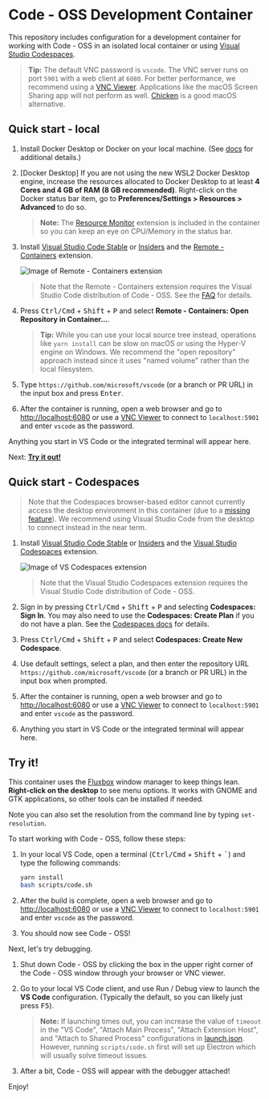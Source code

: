 # Code - OSS Development Container

This repository includes configuration for a development container for working with Code - OSS in an isolated local container or using [Visual Studio Codespaces](https://aka.ms/vso).

> **Tip:** The default VNC password is `vscode`. The VNC server runs on port `5901` with a web client at `6080`. For better performance, we recommend using a [VNC Viewer](https://www.realvnc.com/en/connect/download/viewer/). Applications like the macOS Screen Sharing app will not perform as well. [Chicken](https://sourceforge.net/projects/chicken/) is a good macOS alternative.

## Quick start - local

1. Install Docker Desktop or Docker on your local machine. (See [docs](https://aka.ms/vscode-remote/containers/getting-started) for additional details.)

2. [Docker Desktop] If you are not using the new WSL2 Docker Desktop engine, increase the resources allocated to Docker Desktop to at least **4 Cores and 4 GB of RAM (8 GB recommended)**. Right-click on the Docker status bar item, go to **Preferences/Settings > Resources > Advanced** to do so.

    > **Note:** The [Resource Monitor](https://marketplace.visualstudio.com/items?itemName=mutantdino.resourcemonitor) extension is included in the container so you can keep an eye on CPU/Memory in the status bar.

3. Install [Visual Studio Code Stable](https://code.visualstudio.com/) or [Insiders](https://code.visualstudio.com/insiders/) and the [Remote - Containers](https://aka.ms/vscode-remote/download/containers) extension.

    ![Image of Remote - Containers extension](https://microsoft.github.io/vscode-remote-release/images/remote-containers-extn.png)

    > Note that the Remote - Containers extension requires the Visual Studio Code distribution of Code - OSS. See the [FAQ](https://aka.ms/vscode-remote/faq/license) for details.

4. Press <kbd>Ctrl/Cmd</kbd> + <kbd>Shift</kbd> + <kbd>P</kbd> and select **Remote - Containers: Open Repository in Container...**.

    > **Tip:** While you can use your local source tree instead, operations like `yarn install` can be slow on macOS or using the Hyper-V engine on Windows. We recommend the "open repository" approach instead since it uses "named volume" rather than the local filesystem.

5. Type `https://github.com/microsoft/vscode` (or a branch or PR URL) in the input box and press <kbd>Enter</kbd>.

6. After the container is running, open a web browser and go to [http://localhost:6080](http://localhost:6080) or use a [VNC Viewer](https://www.realvnc.com/en/connect/download/viewer/) to connect to `localhost:5901` and enter `vscode` as the password.

Anything you start in VS Code or the integrated terminal will appear here.

Next: **[Try it out!](#try-it)**

## Quick start - Codespaces

>Note that the Codespaces browser-based editor cannot currently access the desktop environment in this container (due to a [missing feature](https://github.com/MicrosoftDocs/vsonline/issues/117)). We recommend using Visual Studio Code from the desktop to connect instead in the near term.

1. Install [Visual Studio Code Stable](https://code.visualstudio.com/) or [Insiders](https://code.visualstudio.com/insiders/) and the [Visual Studio Codespaces](https://aka.ms/vscs-ext-vscode) extension.

    ![Image of VS Codespaces extension](https://microsoft.github.io/vscode-remote-release/images/codespaces-extn.png)

    > Note that the Visual Studio Codespaces extension requires the Visual Studio Code distribution of Code - OSS.

2. Sign in by pressing <kbd>Ctrl/Cmd</kbd> + <kbd>Shift</kbd> + <kbd>P</kbd> and selecting **Codespaces: Sign In**. You may also need to use the **Codespaces: Create Plan** if you do not have a plan. See the [Codespaces docs](https://aka.ms/vso-docs/vscode) for details.

3. Press <kbd>Ctrl/Cmd</kbd> + <kbd>Shift</kbd> + <kbd>P</kbd> and select **Codespaces: Create New Codespace**.

4. Use default settings, select a plan, and then enter the repository URL `https://github.com/microsoft/vscode` (or a branch or PR URL) in the input box when prompted.

5. After the container is running, open a web browser and go to [http://localhost:6080](http://localhost:6080) or use a [VNC Viewer](https://www.realvnc.com/en/connect/download/viewer/) to connect to `localhost:5901` and enter `vscode` as the password.

6. Anything you start in VS Code or the integrated terminal will appear here.

## Try it!

This container uses the [Fluxbox](http://fluxbox.org/) window manager to keep things lean. **Right-click on the desktop** to see menu options. It works with GNOME and GTK applications, so other tools can be installed if needed.

Note you can also set the resolution from the command line by typing `set-resolution`.

To start working with Code - OSS, follow these steps:

1. In your local VS Code, open a terminal (<kbd>Ctrl/Cmd</kbd> + <kbd>Shift</kbd> + <kbd>\`</kbd>) and type the following commands:

    ```bash
    yarn install
    bash scripts/code.sh
    ```

2. After the build is complete, open a web browser and go to [http://localhost:6080](http://localhost:6080) or use a [VNC Viewer](https://www.realvnc.com/en/connect/download/viewer/) to connect to `localhost:5901` and enter `vscode` as the password.

3. You should now see Code - OSS!

Next, let's try debugging.

1. Shut down Code - OSS by clicking the box in the upper right corner of the Code - OSS window through your browser or VNC viewer.

2. Go to your local VS Code client, and use Run / Debug view to launch the **VS Code** configuration. (Typically the default, so you can likely just press <kbd>F5</kbd>).

    > **Note:** If launching times out, you can increase the value of `timeout` in the "VS Code", "Attach Main Process", "Attach Extension Host", and "Attach to Shared Process" configurations in [launch.json](../.vscode/launch.json). However, running `scripts/code.sh` first will set up Electron which will usually solve timeout issues.

3. After a bit, Code - OSS will appear with the debugger attached!

Enjoy!
